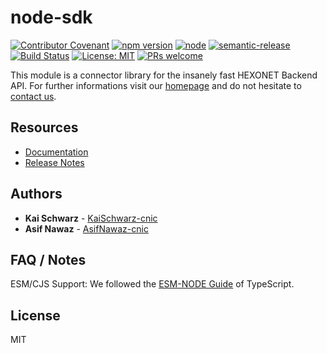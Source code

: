 # node-sdk

[![Contributor Covenant](https://img.shields.io/badge/Contributor%20Covenant-2.1-4baaaa.svg)](code_of_conduct.md)
[![npm version](https://img.shields.io/npm/v/@hexonet/ispapi-apiconnector.svg?style=flat)](https://www.npmjs.com/package/@hexonet/ispapi-apiconnector)
[![node](https://img.shields.io/node/v/@hexonet/ispapi-apiconnector.svg)](https://www.npmjs.com/package/@hexonet/ispapi-apiconnector)
[![semantic-release](https://img.shields.io/badge/%20%20%F0%9F%93%A6%F0%9F%9A%80-semantic--release-e10079.svg)](https://github.com/semantic-release/semantic-release)
[![Build Status](https://github.com/centralnicgroup-opensource/rtldev-middleware-node-sdk/workflows/Release/badge.svg?branch=master)](https://github.com/centralnicgroup-opensource/rtldev-middleware-node-sdk/workflows/Release/badge.svg?branch=master)
[![License: MIT](https://img.shields.io/badge/License-MIT-blue.svg)](https://opensource.org/licenses/MIT)
[![PRs welcome](https://img.shields.io/badge/PRs-welcome-brightgreen.svg)](https://github.com/centralnicgroup-opensource/rtldev-middleware-node-sdk/blob/master/CONTRIBUTING.md)

This module is a connector library for the insanely fast HEXONET Backend API. For further informations visit our [homepage](https://www.hexonet.net) and do not hesitate to [contact us](https://www.hexonet.net/contact).

## Resources

- [Documentation](https://centralnicgroup-public.github.io/rtldev-middleware-documentation/docs/hexonet/sdks/nodejs-sdk/)
- [Release Notes](https://github.com/centralnicgroup-opensource/rtldev-middleware-node-sdk/releases)

## Authors

- **Kai Schwarz** - [KaiSchwarz-cnic](https://github.com/kaischwarz-cnic)
- **Asif Nawaz** - [AsifNawaz-cnic](https://github.com/asifnawaz-cnic)

## FAQ / Notes

ESM/CJS Support: We followed the [ESM-NODE Guide](https://www.typescriptlang.org/docs/handbook/esm-node.html) of TypeScript.

## License

MIT

